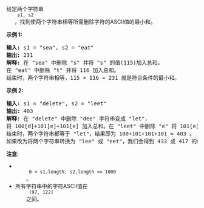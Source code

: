 <html>
 <body>
  <p>
   给定两个字符串
   <code>
    s1, s2
   </code>
   ，找到使两个字符串相等所需删除字符的ASCII值的最小和。
  </p>
  <p>
   <strong>
    示例 1:
   </strong>
  </p>
  <pre>
<strong>输入:</strong> s1 = "sea", s2 = "eat"
<strong>输出:</strong> 231
<strong>解释:</strong> 在 "sea" 中删除 "s" 并将 "s" 的值(115)加入总和。
在 "eat" 中删除 "t" 并将 116 加入总和。
结束时，两个字符串相等，115 + 116 = 231 就是符合条件的最小和。
</pre>
  <p>
   <strong>
    示例 2:
   </strong>
  </p>
  <pre>
<strong>输入:</strong> s1 = "delete", s2 = "leet"
<strong>输出:</strong> 403
<strong>解释:</strong> 在 "delete" 中删除 "dee" 字符串变成 "let"，
将 100[d]+101[e]+101[e] 加入总和。在 "leet" 中删除 "e" 将 101[e] 加入总和。
结束时，两个字符串都等于 "let"，结果即为 100+101+101+101 = 403 。
如果改为将两个字符串转换为 "lee" 或 "eet"，我们会得到 433 或 417 的结果，比答案更大。
</pre>
  <p>
   <strong>
    注意:
   </strong>
  </p>
  <ul>
   <li>
    <code>
     0 &lt; s1.length, s2.length &lt;= 1000
    </code>
    。
   </li>
   <li>
    所有字符串中的字符ASCII值在
    <code>
     [97, 122]
    </code>
    之间。
   </li>
  </ul>
 </body>
</html>